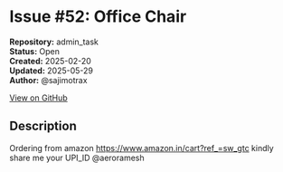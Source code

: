 # Issue #52: Office Chair

**Repository:** admin_task  
**Status:** Open  
**Created:** 2025-02-20  
**Updated:** 2025-05-29  
**Author:** @sajimotrax  

[View on GitHub](https://github.com/Simtestlab/admin_task/issues/52)

## Description

Ordering from amazon
https://www.amazon.in/cart?ref_=sw_gtc
kindly share me your UPI_ID
@aeroramesh 